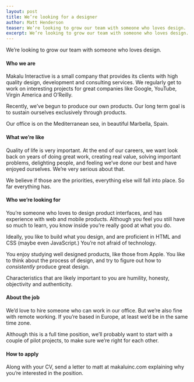 ```yaml
---
layout: post
title: We’re looking for a designer
author: Matt Henderson
teaser: We’re looking to grow our team with someone who loves design.
excerpt: We’re looking to grow our team with someone who loves design.
---
```


We’re looking to grow our team with someone who loves design.

#### Who we are

Makalu Interactive is a small company that provides its clients with high quality design, development and consulting services. We regularly get to work on interesting projects for great companies like Google, YouTube, Virgin America and O’Reilly.

Recently, we’ve begun to produce our own products. Our long term goal is to sustain ourselves exclusively through products.

Our office is on the Mediterranean sea, in beautiful Marbella, Spain.

#### What we’re like

Quality of life is very important. At the end of our careers, we want look back on years of doing great work, creating real value, solving important problems, delighting people, and feeling we’ve done our best and have enjoyed ourselves. We’re very serious about that.

We believe if those are the priorities, everything else will fall into place. So far everything has.

#### Who we’re looking for

You’re someone who loves to design product interfaces, and has experience with web and mobile products. Although you feel you still have so much to learn, you know inside you’re really good at what you do.

Ideally, you like to build what you design, and are proficient in HTML and CSS (maybe even JavaScript.) You’re not afraid of technology.

You enjoy studying well designed products, like those from Apple. You like to think about the process of design, and try to figure out how to *consistently* produce great design.

Characteristics that are likely important to you are humility, honesty, objectivity and authenticity.

#### About the job

We’d love to hire someone who can work in our office. But we’re also fine with remote working. If you’re based in Europe, at least we’d be in the same time zone.

Although this is a full time position, we’ll probably want to start with a couple of pilot projects, to make sure we’re right for each other.

#### How to apply

Along with your CV, send a letter to matt at makaluinc.com explaining why you’re interested in the position.
